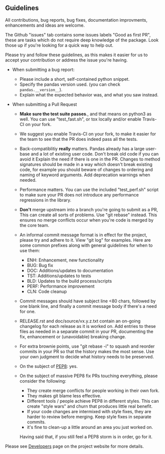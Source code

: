 Guidelines
---

All contributions, bug reports, bug fixes, documentation improvments,
enhancements and ideas are welcome.

The Github "issues" tab contains some issues labels "Good as first PR", these are
tasks which do not require deep knowledge of the package. Look those up if you're
looking for a quick way to help out.

Please try and follow these guidelines, as this makes it easier for us to accept
your contribution or address the issue you're having.

- When submitting a bug report:
  - Please include a short, self-contained python snippet.
  - Specify the pandas version used. (you can check `pandas.__version__`).
  - Explain what the expected behavior was, and what you saw instead.

- When submitting a Pull Request
  - **Make sure the test suite passes**., and that means on python3 as well.
    You can use "test_fast.sh", or tox locally and/or enable Travis-CI on your fork.
  - We suggest you enable Travis-CI on your fork, to make it easier for the team
     to see that the PR does indeed pass all the tests.
  - Back-compatiblitiy **really** matters. Pandas already has a large user-base and
    a lot of existing user code. Don't break old code if you can avoid it
    Explain the need if there is one in the PR.
    Changes to method signatures should be made in a way which doesn't break existing
    code, for example you should beware of changes to ordering and naming of keyword
    arguments. Add deprecation warnings when needed.
  - Performance matters. You can use the included "test_perf.sh"
    script to make sure your PR does not introduce any performance regressions
    in the library.
  - **Don't** merge upstream into a branch you're going to submit as a PR,
    This can create all sorts of problems. Use "git rebase" instead. This ensures
    no merge conflicts occur when you're code is merged by the core team.
  - An informal commit message format is in effect for the project, please try
    and adhere to it. View "git log" for examples. Here are some common prefixes
    along with general guidelines for when to use them:
      - ENH: Enhancement, new functionality
      - BUG: Bug fix
      - DOC: Additions/updates to documentation
      - TST: Additions/updates to tests
      - BLD: Updates to the build process/scripts
      - PERF: Performance improvement
      - CLN: Code cleanup
  - Commit messages should have subject line <80 chars, followed by one blank line,
    and finally a commit message body if there's a need for one.
  - RELEASE.rst and doc/source/vx.y.z.txt contain an on-going changelog for each
    release as it is worked on. Add entries to these files as needed in
    a separate commit in your PR, documenting the fix, enhancement or (unavoidable)
    breaking change.
  - For extra brownie points, use "git rebase -i" to squash and reorder
    commits in your PR so that the history makes the most sense. Use your own
    judgment to decide what history needs to be preserved.
  - On the subject of [PEP8](http://www.python.org/dev/peps/pep-0008/): yes.
  - On the subject of massive PEP8 fix PRs touching everything, please consider the following:
    - They create merge conflicts for people working in their own fork.
    - They makes git blame less effective.
    - Different tools / people achieve PEP8 in different styles. This can create
      "style wars" and churn that produces little real benefit.
    - If your code changes are intermixed with style fixes, they are harder to review
      before merging. Keep style fixes in separate commits.
    - it's fine to clean-up a little around an area you just worked on.

    Having said that, if you still feel a PEP8 storm is in order, go for it.

Please see [Developers](http://pandas.pydata.org/developers.html) page on
the project website for more details.
